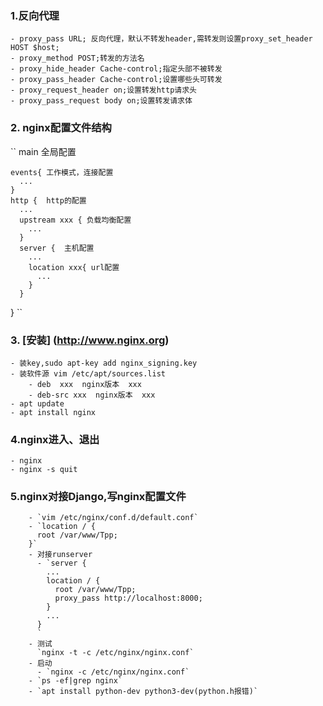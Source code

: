### 1.反向代理
	- proxy_pass URL; 反向代理，默认不转发header,需转发则设置proxy_set_header HOST $host;
	- proxy_method POST;转发的方法名
	- proxy_hide_header Cache-control;指定头部不被转发
	- proxy_pass_header Cache-control;设置哪些头可转发
	- proxy_request_header on;设置转发http请求头
	- proxy_pass_request body on;设置转发请求体

### 2. nginx配置文件结构
``
	main 全局配置

    events{ 工作模式，连接配置
      ...
    }
	http {  http的配置
      ...
      upstream xxx { 负载均衡配置
        ...
      }
      server {  主机配置
        ...
        location xxx{ url配置
          ...
        }
      }
  }
``
### 3. [安装] (http://www.nginx.org)
    - 装key,sudo apt-key add nginx_signing.key
    - 装软件源 vim /etc/apt/sources.list
        - deb  xxx  nginx版本  xxx
        - deb-src xxx  nginx版本  xxx
    - apt update
    - apt install nginx
### 4.nginx进入、退出
    - nginx
    - nginx -s quit
### 5.nginx对接Django,写nginx配置文件
```
    - `vim /etc/nginx/conf.d/default.conf`
    - `location / {
      root /var/www/Tpp;
    }`
    - 对接runserver
      - `server {
        ...
        location / {
          root /var/www/Tpp;
          proxy_pass http://localhost:8000;
        }
        ...
      }
	  `
    - 测试
      `nginx -t -c /etc/nginx/nginx.conf`
    - 启动
      - `nginx -c /etc/nginx/nginx.conf`
    - `ps -ef|grep nginx`
    - `apt install python-dev python3-dev(python.h报错)`
```